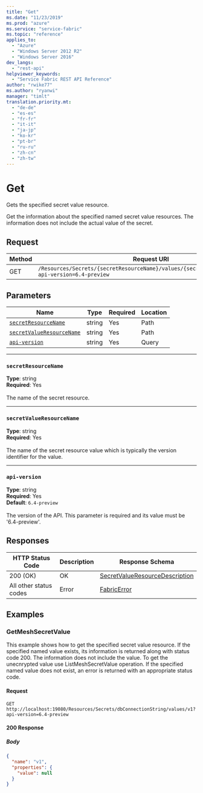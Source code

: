 ```yaml
---
title: "Get"
ms.date: "11/23/2019"
ms.prod: "azure"
ms.service: "service-fabric"
ms.topic: "reference"
applies_to: 
  - "Azure"
  - "Windows Server 2012 R2"
  - "Windows Server 2016"
dev_langs: 
  - "rest-api"
helpviewer_keywords: 
  - "Service Fabric REST API Reference"
author: "rwike77"
ms.author: "ryanwi"
manager: "timlt"
translation.priority.mt: 
  - "de-de"
  - "es-es"
  - "fr-fr"
  - "it-it"
  - "ja-jp"
  - "ko-kr"
  - "pt-br"
  - "ru-ru"
  - "zh-cn"
  - "zh-tw"
---
```

# Get
Gets the specified secret value resource.

Get the information about the specified named secret value resources. The information does not include the actual value of the secret.

## Request
| Method | Request URI |
| ------ | ----------- |
| GET | `/Resources/Secrets/{secretResourceName}/values/{secretValueResourceName}?api-version=6.4-preview` |


## Parameters
| Name | Type | Required | Location |
| --- | --- | --- | --- |
| [`secretResourceName`](#secretresourcename) | string | Yes | Path |
| [`secretValueResourceName`](#secretvalueresourcename) | string | Yes | Path |
| [`api-version`](#api-version) | string | Yes | Query |

____
### `secretResourceName`
__Type__: string <br/>
__Required__: Yes<br/>
<br/>
The name of the secret resource.

____
### `secretValueResourceName`
__Type__: string <br/>
__Required__: Yes<br/>
<br/>
The name of the secret resource value which is typically the version identifier for the value.

____
### `api-version`
__Type__: string <br/>
__Required__: Yes<br/>
__Default__: `6.4-preview` <br/>
<br/>
The version of the API. This parameter is required and its value must be '6.4-preview'.


## Responses

| HTTP Status Code | Description | Response Schema |
| --- | --- | --- |
| 200 (OK) | OK<br/> | [SecretValueResourceDescription](sfclient-model-secretvalueresourcedescription.md) |
| All other status codes | Error<br/> | [FabricError](sfclient-model-fabricerror.md) |

## Examples

### GetMeshSecretValue

This example shows how to get the specified secret value resource. If the specified named value exists, its information is returned along with status code 200. The information does not include the value. To get the unecnrypted value use ListMeshSecretValue operation. If the specified named value does not exist, an error is returned with an appropriate status code.

#### Request
```
GET http://localhost:19080/Resources/Secrets/dbConnectionString/values/v1?api-version=6.4-preview
```

#### 200 Response
##### Body
```json
{
  "name": "v1",
  "properties": {
    "value": null
  }
}
```

